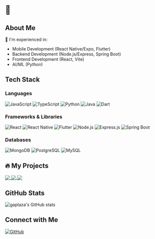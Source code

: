 # 👋

## About Me
🌱 I'm experienced in:
- Mobile Development (React Native/Expo, Flutter)
- Backend Development (Node.js/Express, Spring Boot)
- Frontend Development (React, Vite)
- AI/ML (Python)

## Tech Stack
### Languages
![JavaScript](https://img.shields.io/badge/-JavaScript-F7DF1E?style=flat-square&logo=javascript&logoColor=black)
![TypeScript](https://img.shields.io/badge/-TypeScript-3178C6?style=flat-square&logo=typescript&logoColor=white)
![Python](https://img.shields.io/badge/-Python-3776AB?style=flat-square&logo=python&logoColor=white)
![Java](https://img.shields.io/badge/-Java-007396?style=flat-square&logo=java&logoColor=white)
![Dart](https://img.shields.io/badge/-Dart-0175C2?style=flat-square&logo=dart&logoColor=white)

### Frameworks & Libraries
![React](https://img.shields.io/badge/-React-61DAFB?style=flat-square&logo=react&logoColor=black)
![React Native](https://img.shields.io/badge/-React_Native-61DAFB?style=flat-square&logo=react&logoColor=black)
![Flutter](https://img.shields.io/badge/-Flutter-02569B?style=flat-square&logo=flutter&logoColor=white)
![Node.js](https://img.shields.io/badge/-Node.js-339933?style=flat-square&logo=node.js&logoColor=white)
![Express.js](https://img.shields.io/badge/-Express.js-000000?style=flat-square&logo=express&logoColor=white)
![Spring Boot](https://img.shields.io/badge/-Spring_Boot-6DB33F?style=flat-square&logo=spring-boot&logoColor=white)

### Databases
![MongoDB](https://img.shields.io/badge/-MongoDB-47A248?style=flat-square&logo=mongodb&logoColor=white)
![PostgreSQL](https://img.shields.io/badge/-PostgreSQL-336791?style=flat-square&logo=postgresql&logoColor=white)
![MySQL](https://img.shields.io/badge/-MySQL-4479A1?style=flat-square&logo=mysql&logoColor=white)

## 🔥 My Projects

<a href="https://github.com/WomanTech-Samantha/AIW-FE">
  <img align="center"
       src="https://github-readme-stats.vercel.app/api/pin/?username=WomanTech-Samantha&repo=AIW-FE&theme=radical" />
</a>

<a href="https://github.com/WomanTech-Samantha/AIW-BE">
  <img align="center"
       src="https://github-readme-stats.vercel.app/api/pin/?username=WomanTech-Samantha&repo=AIW-BE&theme=radical" />
</a>

<a href="https://github.com/CodeItBoost3/CodeItBoost3_BE">
  <img align="center"
       src="https://github-readme-stats.vercel.app/api/pin/?username=CodeItBoost3&repo=CodeItBoost3_BE&theme=radical" />
</a>

## GitHub Stats
![gaplaza's GitHub stats](https://github-readme-stats.vercel.app/api?username=gaplaza&show_icons=true&theme=radical)

## Connect with Me
[![GitHub](https://img.shields.io/badge/-GitHub-181717?style=flat-square&logo=github)](https://github.com/gaplaza)